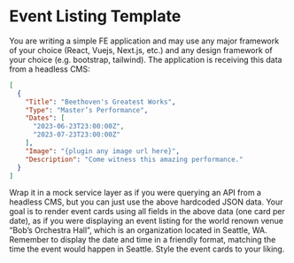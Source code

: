
# Event Listing Template
You are writing a simple FE application and may use any major framework of your choice (React, Vuejs, Next.js, etc.) and any design framework of your choice (e.g. bootstrap, tailwind).
The application is receiving this data from a headless CMS:

```json
[
  {
    "Title": "Beethoven's Greatest Works",
    "Type": "Master’s Performance",
    "Dates": [
      "2023-06-23T23:00:00Z",
      "2023-07-23T23:00:00Z"
    ],
    "Image": "{plugin any image url here}",
    "Description": "Come witness this amazing performance."
  }
]
```
Wrap it in a mock service layer as if you were querying an API from a headless CMS, but you can just use the above hardcoded JSON data.
Your goal is to render event cards using all fields in the above data (one card per date), as if you were displaying an event listing for the world renown venue “Bob’s Orchestra Hall”, which is an organization located in Seattle, WA. Remember to display the date and time in a friendly format, matching the time the event would happen in Seattle.
Style the event cards to your liking.
